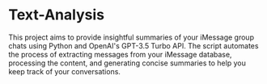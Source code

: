 # Text-Analysis
This project aims to provide insightful summaries of your iMessage group chats using Python and OpenAI's GPT-3.5 Turbo API. The script automates the process of extracting messages from your iMessage database, processing the content, and generating concise summaries to help you keep track of your conversations.
